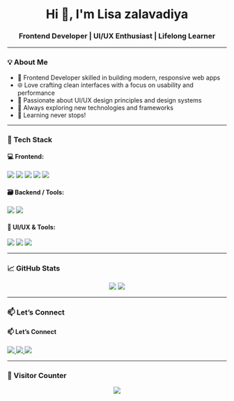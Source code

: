 <!-- Header Banner -->


<h1 align="center">Hi 👋, I'm Lisa zalavadiya</h1>
<h3 align="center">Frontend Developer | UI/UX Enthusiast | Lifelong Learner</h3>

---

### 💡 About Me

- 🎯 Frontend Developer skilled in building modern, responsive web apps
- 🌐 Love crafting clean interfaces with a focus on usability and performance
- 🎨 Passionate about UI/UX design principles and design systems
- 🚀 Always exploring new technologies and frameworks
- 🧠 Learning never stops!

---

### 🔧 Tech Stack

#### 💻 Frontend:
<p>
  <img src="https://img.shields.io/badge/HTML5-E34F26?style=for-the-badge&logo=html5&logoColor=white" />
  <img src="https://img.shields.io/badge/CSS3-1572B6?style=for-the-badge&logo=css3&logoColor=white" />
  <img src="https://img.shields.io/badge/JavaScript-F7DF1E?style=for-the-badge&logo=javascript&logoColor=black" />
  <img src="https://img.shields.io/badge/React-61DAFB?style=for-the-badge&logo=react&logoColor=black" />
  <img src="https://img.shields.io/badge/Bootstrap-7952B3?style=for-the-badge&logo=bootstrap&logoColor=white" />
</p>

#### 🗃️ Backend / Tools:
<p>
  <img src="https://img.shields.io/badge/MongoDB-47A248?style=for-the-badge&logo=mongodb&logoColor=white" />
  <img src="https://img.shields.io/badge/Python-3776AB?style=for-the-badge&logo=python&logoColor=white" />
</p>

#### 🎨 UI/UX & Tools:
<p>
  <img src="https://img.shields.io/badge/User%20Experience-%2300BFFF?style=for-the-badge&logo=figma&logoColor=white" />
  <img src="https://img.shields.io/badge/Wireframes-%2300C7B7?style=for-the-badge&logo=adobecreativecloud&logoColor=white" />
  <img src="https://img.shields.io/badge/Prototyping-%23FF69B4?style=for-the-badge&logo=figma&logoColor=white" />
</p>

---

### 📈 GitHub Stats

<p align="center">
  <img src="https://github-readme-stats.vercel.app/api?username=your-github-username&show_icons=true&theme=tokyonight&hide_border=true" />
  <img src="https://github-readme-streak-stats.herokuapp.com/?user=your-github-username&theme=tokyonight&hide_border=true" />
</p>

---

### 📫 Let’s Connect

#### 📫 Let’s Connect

<p>
  <a href="mailto:zalavadiyalisa3@example.com">
    <img src="https://img.shields.io/badge/Gmail-D14836?style=for-the-badge&logo=gmail&logoColor=white" />
  </a>
  <a href="https://www.linkedin.com/in/lisazalavadiya04/" target="_blank">
    <img src="https://img.shields.io/badge/LinkedIn--Connect-blue?style=for-the-badge&logo=linkedin&logoColor=white" />
  </a>
  <a href="https://your-portfolio.com/" target="_blank">
    <img src="https://img.shields.io/badge/Portfolio-000000?style=for-the-badge&logo=firefox&logoColor=white" />
  </a>
</p>


---

### 👀 Visitor Counter
<p align="center">
  <img src="https://komarev.com/ghpvc/?username=lisazalavadiya&style=flat-square&color=blue" />
</p>


